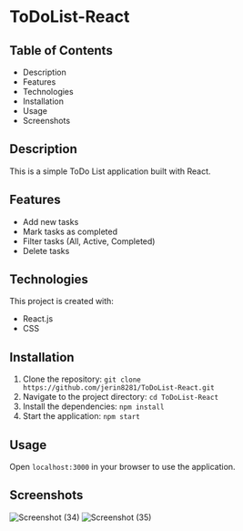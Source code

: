 # ToDoList-React

## Table of Contents
- Description
- Features
- Technologies
- Installation
- Usage
- Screenshots

## Description
This is a simple ToDo List application built with React.

## Features
- Add new tasks
- Mark tasks as completed
- Filter tasks (All, Active, Completed)
- Delete tasks

## Technologies
This project is created with:
- React.js
- CSS

## Installation
1. Clone the repository: `git clone https://github.com/jerin8281/ToDoList-React.git`
2. Navigate to the project directory: `cd ToDoList-React`
3. Install the dependencies: `npm install`
4. Start the application: `npm start`

## Usage
Open `localhost:3000` in your browser to use the application.

## Screenshots

![Screenshot (34)](https://github.com/jerin8281/ToDoList-React/assets/143702561/1961772c-fabc-4269-bbb7-880a811a47a0)
![Screenshot (35)](https://github.com/jerin8281/ToDoList-React/assets/143702561/3f29fa7e-18f5-482a-bb1c-92da45009b6d)
